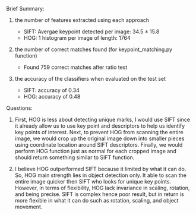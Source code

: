 Brief Summary: 
   1. the number of features extracted using each approach
      * SIFT: Avergae keypoint detected per image: 34.5 ± 15.8
      * HOG: 1 histogram per image of length: 1764

   2. the number of correct matches found (for keypoint_matching.py function)
      * Found 759 correct matches after ratio test

   3. the accuracy of the classifiers when evaluated on the test set
      * SIFT: accuracy of 0.34
      * HOG: accuracy of 0.48

Questions:
   1. First, HOG is less about detecting unique marks, I would use SIFT
   since it already allow us to use key point and descriptors to help
   us identify key points of interest.
   Next, to prevent HOG from scanning the entire image, we would crop up the
   original image down into smaller pieces using coordinate location around SIFT descriptors.
   Finally, we would perform HOG function just as normal for each cropped image and should return something similar to SIFT function. 

   2. I believe HOG outperformed SIFT because it limited by what it can do. So, HOG main strength lies in object detection only.
    It able to scan the entire image quicker then SIFT who looks for unique key points. However,  in terms of flexibility, HOG lack invariance in scaling, rotation, and being precise. SIFT is complex hence poor result, but in return is more flexible in what it can do such as rotation, scaling, and object movement.

